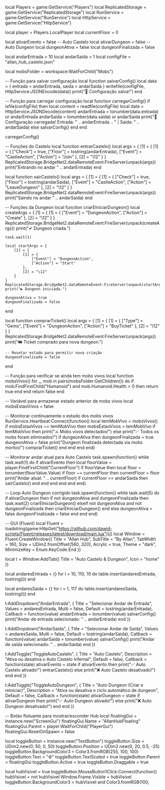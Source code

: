 local Players = game:GetService("Players")
local ReplicatedStorage = game:GetService("ReplicatedStorage")
local RunService = game:GetService("RunService")
local HttpService = game:GetService("HttpService")

local player = Players.LocalPlayer
local currentFloor = 0

local ativarEvento = false -- Auto Castelo
local ativarDungeon = false -- Auto Dungeon
local dungeonAtiva = false
local dungeonFinalizada = false

local andarEntrada = 10
local andarSaida = 1
local configFile = "allan_hub_castelo.json"

local mobsFolder = workspace:WaitForChild("Mobs")

-- Função para salvar configuração
local function salvarConfig()
    local data = {
        entrada = andarEntrada,
        saida = andarSaida
    }
    writefile(configFile, HttpService:JSONEncode(data))
    print("💾 Configuração salva!")
end

-- Função para carregar configuração
local function carregarConfig()
    if isfile(configFile) then
        local content = readfile(configFile)
        local data = HttpService:JSONDecode(content)
        andarEntrada = tonumber(data.entrada) or andarEntrada
        andarSaida = tonumber(data.saida) or andarSaida
        print("📂 Configuração carregada! Entrada: " .. andarEntrada .. " | Saída: " .. andarSaida)
    else
        salvarConfig()
    end
end

carregarConfig()

-- Funções do Castelo
local function entrarCastelo()
    local args = {
        [1] = {
            [1] = {
                ["Check"] = true,
                ["Floor"] = tostring(andarEntrada),
                ["Event"] = "CastleAction",
                ["Action"] = "Join"
            },
            [2] = "\12"
        }
    }
    ReplicatedStorage.BridgeNet2.dataRemoteEvent:FireServer(unpack(args))
    print("Entrando no andar " .. andarEntrada)
end

local function sairCastelo()
    local args = {
        [1] = {
            [1] = {
                ["Check"] = true,
                ["Floor"] = tostring(andarSaida),
                ["Event"] = "CastleAction",
                ["Action"] = "LeaveDungeon"
            },
            [2] = "\12"
        }
    }
    ReplicatedStorage.BridgeNet2.dataRemoteEvent:FireServer(unpack(args))
    print("Saindo no andar " .. andarSaida)
end

-- Funções da Dungeon
local function criarEIniciarDungeon()
    local createArgs = {
        [1] = {
            [1] = {
                ["Event"] = "DungeonAction",
                ["Action"] = "Create"
            },
            [2] = "\12"
        }
    }
    ReplicatedStorage.BridgeNet2.dataRemoteEvent:FireServer(unpack(createArgs))
    print("✔ Dungeon criada.")

    task.wait(1)

    local startArgs = {
        [1] = {
            [1] = {
                ["Event"] = "DungeonAction",
                ["Action"] = "Start"
            },
            [2] = "\12"
        }
    }
    ReplicatedStorage.BridgeNet2.dataRemoteEvent:FireServer(unpack(startArgs))
    print("▶ Dungeon iniciada.")

    dungeonAtiva = true
    dungeonFinalizada = false
end

local function comprarTicket()
    local args = {
        [1] = {
            [1] = {
                ["Type"] = "Gems",
                ["Event"] = "DungeonAction",
                ["Action"] = "BuyTicket"
            },
            [2] = "\12"
        }
    }
    ReplicatedStorage.BridgeNet2.dataRemoteEvent:FireServer(unpack(args))
    print("🎟 Ticket comprado para nova dungeon.")

    -- Resetar estado para permitir nova criação
    dungeonFinalizada = false
end

-- Função para verificar se ainda tem mobs vivos
local function mobsVivos()
    for _, mob in pairs(mobsFolder:GetChildren()) do
        if mob:FindFirstChild("Humanoid") and mob.Humanoid.Health > 0 then
            return true
        end
    end
    return false
end

-- Variável para armazenar estado anterior de mobs vivos
local mobsEstaoVivos = false

-- Monitorar continuamente o estado dos mobs vivos
RunService.Heartbeat:Connect(function()
    local temMobVivo = mobsVivos()
    if mobsEstaoVivos ~= temMobVivo then
        mobsEstaoVivos = temMobVivo
        if temMobVivo then
            print("⚔️ Mobs vivos detectados!")
        else
            print("✅ Todos os mobs foram eliminados!")
            if dungeonAtiva then
                dungeonFinalizada = true
                dungeonAtiva = false
                print("Dungeon finalizada detectada via mobs mortos!")
                comprarTicket()
            end
        end
    end
end)

-- Monitorar andar atual para Auto Castelo
task.spawn(function()
    while task.wait(1) do
        if ativarEvento then
            local floorValue = player:FindFirstChild("CurrentFloor")
            if floorValue then
                local floor = tonumber(floorValue.Value)
                if floor ~= currentFloor then
                    currentFloor = floor
                    print("Andar atual: " .. currentFloor)
                    if currentFloor == andarSaida then
                        sairCastelo()
                    end
                end
            end
        end
    end
end)

-- Loop Auto Dungeon corrigido
task.spawn(function()
    while task.wait(5) do
        if ativarDungeon then
            if not dungeonAtiva and dungeonFinalizada then
                task.wait(2)
                criarEIniciarDungeon()
            elseif not dungeonAtiva and not dungeonFinalizada then
                criarEIniciarDungeon()
            end
        else
            dungeonAtiva = false
            dungeonFinalizada = false
        end
    end
end)

-- GUI (Fluent)
local Fluent = loadstring(game:HttpGet("https://github.com/dawid-scripts/Fluent/releases/latest/download/main.lua"))()
local Window = Fluent:CreateWindow({
    Title = "Allan Hub",
    SubTitle = "By Allan",
    TabWidth = 160,
    Size = UDim2.fromOffset(580, 320),
    Acrylic = true,
    Theme = "dark",
    MinimizeKey = Enum.KeyCode.End
})

local t = Window:AddTab({
    Title = "Auto Castelo & Dungeon",
    Icon = "home"
})

local andaresEntrada = {}
for i = 10, 110, 10 do
    table.insert(andaresEntrada, tostring(i))
end

local andaresSaida = {}
for i = 1, 117 do
    table.insert(andaresSaida, tostring(i))
end

t:AddDropdown("AndarEntrada", {
    Title = "Selecionar Andar de Entrada",
    Values = andaresEntrada,
    Multi = false,
    Default = tostring(andarEntrada),
    Callback = function(value)
        andarEntrada = tonumber(value)
        salvarConfig()
        print("Andar de entrada selecionado: " .. andarEntrada)
    end
})

t:AddDropdown("AndarSaida", {
    Title = "Selecionar Andar de Saída",
    Values = andaresSaida,
    Multi = false,
    Default = tostring(andarSaida),
    Callback = function(value)
        andarSaida = tonumber(value)
        salvarConfig()
        print("Andar de saída selecionado: " .. andarSaida)
    end
})

t:AddToggle("ToggleAutoCastelo", {
    Title = "Auto Castelo",
    Description = "Ativa ou desativa o Auto Castelo Infernal",
    Default = false,
    Callback = function(state)
        ativarEvento = state
        if ativarEvento then
            print("✅ Auto Castelo ativado!")
            entrarCastelo()
        else
            print("❌ Auto Castelo desativado!")
        end
    end
})

t:AddToggle("ToggleAutoDungeon", {
    Title = "Auto Dungeon (Criar e reiniciar)",
    Description = "Ativa ou desativa o ciclo automático de dungeon",
    Default = false,
    Callback = function(state)
        ativarDungeon = state
        if ativarDungeon then
            print("✅ Auto Dungeon ativado!")
        else
            print("❌ Auto Dungeon desativado!")
        end
    end
})

-- Botão flutuante para mostrar/esconder Hub
local floatingGui = Instance.new("ScreenGui")
floatingGui.Name = "AllanHubFloating"
floatingGui.Parent = player:WaitForChild("PlayerGui")
floatingGui.ResetOnSpawn = false

local toggleButton = Instance.new("TextButton")
toggleButton.Size = UDim2.new(0, 50, 0, 50)
toggleButton.Position = UDim2.new(0, 20, 0.5, -25)
toggleButton.BackgroundColor3 = Color3.fromRGB(255, 100, 100)
toggleButton.Text = "⚙"
toggleButton.TextScaled = true
toggleButton.Parent = floatingGui
toggleButton.Active = true
toggleButton.Draggable = true

local hubVisivel = true
toggleButton.MouseButton1Click:Connect(function()
    hubVisivel = not hubVisivel
    Window.Frame.Visible = hubVisivel
    toggleButton.BackgroundColor3 = hubVisivel and Color3.fromRGB(100,